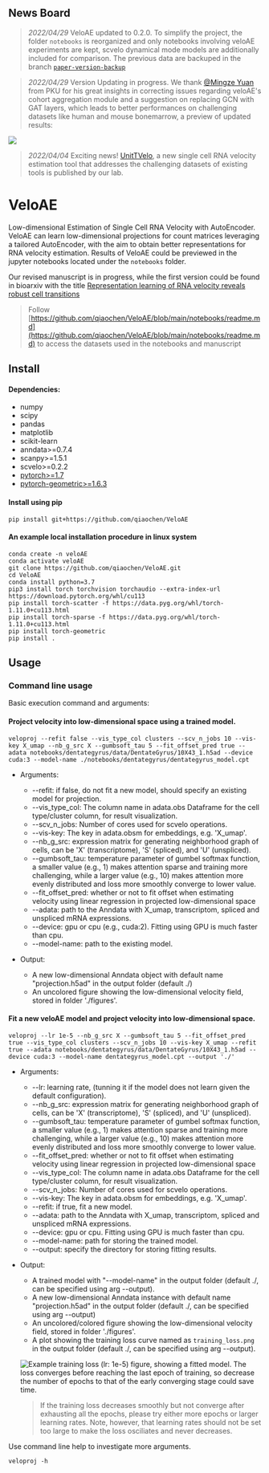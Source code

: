 ## News Board

>_2022/04/29_ VeloAE updated to 0.2.0. To simplify the project, the folder `notebooks` is reorganized and only notebooks involving veloAE experiments are kept, scvelo dynamical mode models are additionally included for comparison. The previous data are backuped in the branch [`paper-version-backup`](https://github.com/qiaochen/VeloAE/tree/paper-version-backup)

>_2022/04/29_ Version Updating in progress. We thank [@Mingze Yuan](https://github.com/zhazhaze) from PKU for his great insights in correcting issues regarding veloAE's cohort aggregation module and a suggestion on replacing GCN with GAT layers, which leads to better performances on challenging datasets like human and mouse bonemarrow, a preview of updated results:

![](https://github.com/qiaochen/VeloAE/blob/main/veloAE_pre_results.0.2.0.png?raw=true)

>_2022/04/04_ Exciting news! [UnitTVelo](https://github.com/StatBiomed/UniTVelo), a new single cell RNA velocity estimation tool that addresses the challenging datasets of existing tools is published by our lab.

# VeloAE
Low-dimensional Estimation of Single Cell RNA Velocity with AutoEncoder.
VeloAE can learn low-dimensional projections for count matrices leveraging a tailored AutoEncoder, with the aim to obtain better representations for RNA velocity estimation. Results of VeloAE could be previewed in the jupyter notebooks located under the `notebooks` folder.

Our revised manuscript is in progress, while the first version could be found in bioarxiv with the title [Representation learning of RNA velocity reveals robust cell transitions](https://www.biorxiv.org/content/10.1101/2021.03.19.436127v1)

>Follow [https://github.com/qiaochen/VeloAE/blob/main/notebooks/readme.md](https://github.com/qiaochen/VeloAE/blob/main/notebooks/readme.md) to access the datasets used in the notebooks and manuscript
## Install

#### Dependencies:

- numpy
- scipy
- pandas
- matplotlib
- scikit-learn
- anndata>=0.7.4
- scanpy>=1.5.1
- scvelo>=0.2.2
- [pytorch>=1.7](https://pytorch.org/get-started/locally/)
- [pytorch-geometric>=1.6.3](https://pytorch-geometric.readthedocs.io/en/latest/notes/installation.html)


#### Install using pip

```
pip install git+https://github.com/qiaochen/VeloAE
```

#### An example local installation procedure in linux system

```console
conda create -n veloAE
conda activate veloAE
git clone https://github.com/qiaochen/VeloAE.git
cd VeloAE
conda install python=3.7
pip3 install torch torchvision torchaudio --extra-index-url https://download.pytorch.org/whl/cu113
pip install torch-scatter -f https://data.pyg.org/whl/torch-1.11.0+cu113.html
pip install torch-sparse -f https://data.pyg.org/whl/torch-1.11.0+cu113.html
pip install torch-geometric
pip install .
```

## Usage

### Command line usage

Basic execution command and arguments:
#### Project velocity into low-dimensional space using a trained model.

```
veloproj --refit false --vis_type_col clusters --scv_n_jobs 10 --vis-key X_umap --nb_g_src X --gumbsoft_tau 5 --fit_offset_pred true --adata notebooks/dentategyrus/data/DentateGyrus/10X43_1.h5ad --device cuda:3 --model-name ./notebooks/dentategyrus/dentategyrus_model.cpt
```
- Arguments:
    - --refit: if false, do not fit a new model, should specify an existing model for projection.
    - --vis_type_col: The column name in adata.obs Dataframe for the cell type/cluster column, for result visualization.
    - --scv_n_jobs:  Number of cores used for scvelo operations.
    - --vis-key: The key in adata.obsm for embeddings, e.g. 'X_umap'.
    - --nb_g_src: expression matrix for generating neighborhood graph of cells, can be 'X' (transcriptome), 'S' (spliced), and 'U' (unspliced).
    - --gumbsoft_tau: temperature parameter of gumbel softmax function, a smaller value (e.g., 1) makes attention sparse and training more challenging, while a larger value (e.g., 10) makes attention more evenly distributed and loss more smoothly converge to lower value.
    - --fit_offset_pred: whether or not to fit offset when estimating velocity using linear regression in projected low-dimensional space
    - --adata: path to the Anndata with X_umap, transcriptom, spliced and unspliced mRNA expressions.
    - --device: gpu or cpu (e.g., cuda:2). Fitting using GPU is much faster than cpu.
    - --model-name: path to the existing model.
    
- Output:
    - A new low-dimensional Anndata object with default name "projection.h5ad" in the output folder (default ./)
    - An uncolored figure showing the low-dimensional velocity field, stored in folder './figures'.

#### Fit a new veloAE model and project velocity into low-dimensional space.

```
veloproj --lr 1e-5 --nb_g_src X --gumbsoft_tau 5 --fit_offset_pred true --vis_type_col clusters --scv_n_jobs 10 --vis-key X_umap --refit true --adata notebooks/dentategyrus/data/DentateGyrus/10X43_1.h5ad --device cuda:3 --model-name dentategyrus_model.cpt --output './' 
```
- Arguments:
    - --lr: learning rate, (tunning it if the model does not learn given the default configuration).
    - --nb_g_src: expression matrix for generating neighborhood graph of cells, can be 'X' (transcriptome), 'S' (spliced), and 'U' (unspliced).
    - --gumbsoft_tau: temperature parameter of gumbel softmax function, a smaller value (e.g., 1) makes attention sparse and training more challenging, while a larger value (e.g., 10) makes attention more evenly distributed and loss more smoothly converge to lower value.
    - --fit_offset_pred: whether or not to fit offset when estimating velocity using linear regression in projected low-dimensional space
    - --vis_type_col: The column name in adata.obs Dataframe for the cell type/cluster column, for result visualization.
    - --scv_n_jobs:  Number of cores used for scvelo operations.
    - --vis-key: The key in adata.obsm for embeddings, e.g. 'X_umap'.
    - --refit: if true, fit a new model.
    - --adata: path to the Anndata with X_umap, transcriptom, spliced and unspliced mRNA expressions.
    - --device: gpu or cpu. Fitting using GPU is much faster than cpu.
    - --model-name: path for storing the trained model.
    - --output: specify the directory for storing fitting results.
    
    
- Output:
    - A trained model with "--model-name" in the output folder (default ./, can be specified using arg --output).
    - A new low-dimensional Anndata instance with default name "projection.h5ad" in the output folder (default ./, can be specified using arg --output)
    - An uncolored/colored figure showing the low-dimensional velocity field, stored in folder './figures'.
    - A plot showing the training loss curve named as `training_loss.png` in the output folder (default ./, can be specified using arg --output).
    
    ![Example training loss (lr: 1e-5) figure, showing a fitted model. The loss converges before reaching the last epoch of training, so decrease the number of epochs to that of the early converging stage could save time.](https://raw.githubusercontent.com/qiaochen/VeloRep/rev/test/training_loss.png)
    >If the training loss decreases smoothly but not converge after exhausting all the epochs, please try either more epochs or larger learning rates. Note, however, that learning rates should not be set too large to make the loss osciliates and never decreases.

Use command line help to investigate more arguments.
```
veloproj -h
```

